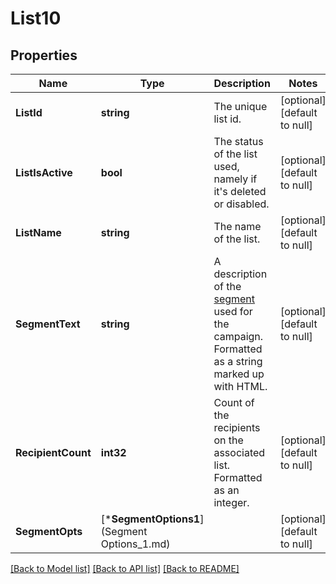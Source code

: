 # List10

## Properties
Name | Type | Description | Notes
------------ | ------------- | ------------- | -------------
**ListId** | **string** | The unique list id. | [optional] [default to null]
**ListIsActive** | **bool** | The status of the list used, namely if it&#39;s deleted or disabled. | [optional] [default to null]
**ListName** | **string** | The name of the list. | [optional] [default to null]
**SegmentText** | **string** | A description of the [segment](https://mailchimp.com/help/save-and-manage-segments/) used for the campaign. Formatted as a string marked up with HTML. | [optional] [default to null]
**RecipientCount** | **int32** | Count of the recipients on the associated list. Formatted as an integer. | [optional] [default to null]
**SegmentOpts** | [***SegmentOptions1**](Segment Options_1.md) |  | [optional] [default to null]

[[Back to Model list]](../README.md#documentation-for-models) [[Back to API list]](../README.md#documentation-for-api-endpoints) [[Back to README]](../README.md)


